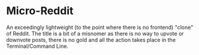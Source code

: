 # Micro-Reddit
An exceedingly lightweight (to the point where there is no frontend) "clone" of Reddit. The title is a bit of a misnomer as there is no way to upvote or downvote posts, there is no gold and all the action takes place in the Terminal/Command Line.
